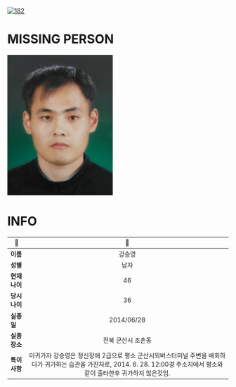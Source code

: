 [![182](https://img.shields.io/badge/%EC%8B%A4%EC%A2%85%EC%8B%A0%EA%B3%A0%EB%8A%94%20%EA%B5%AD%EB%B2%88%EC%97%86%EC%9D%B4-182-blue)](http://safe182.go.kr/index.do)

# MISSING PERSON

<img src="./missing_person.jpg">

# INFO

|🔑|💎|
|--|:--:|
|**이름**|강승영|
|**성별**|남자|
|**현재 나이**|46|
|**당시 나이**|36|
|**실종일**|2014/06/28|
|**실종 장소**|전북 군산시 조촌동 |
|**특이사항**|미귀가자 강승영은 정신장애 2급으로 평소 군산시외버스터미널 주변을 배회하다가 귀가하는 습관을 가진자로, 2014. 6. 28. 12:00경 주소지에서 평소와 같이 출타한후 귀가하지 않은것임.|
